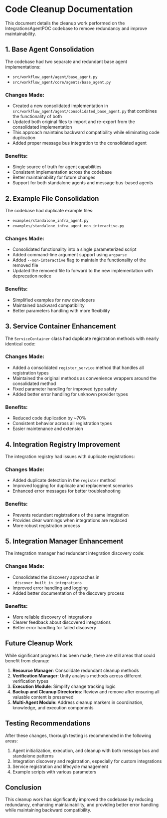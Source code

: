 # Code Cleanup Documentation

This document details the cleanup work performed on the IntegrationsAgentPOC codebase to remove redundancy and improve maintainability.

## 1. Base Agent Consolidation

The codebase had two separate and redundant base agent implementations:
- `src/workflow_agent/agent/base_agent.py`
- `src/workflow_agent/core/agents/base_agent.py`

### Changes Made:
- Created a new consolidated implementation in `src/workflow_agent/agent/consolidated_base_agent.py` that combines the functionality of both
- Updated both original files to import and re-export from the consolidated implementation
- This approach maintains backward compatibility while eliminating code duplication
- Added proper message bus integration to the consolidated agent

### Benefits:
- Single source of truth for agent capabilities
- Consistent implementation across the codebase
- Better maintainability for future changes
- Support for both standalone agents and message bus-based agents

## 2. Example File Consolidation

The codebase had duplicate example files:
- `examples/standalone_infra_agent.py`
- `examples/standalone_infra_agent_non_interactive.py`

### Changes Made:
- Consolidated functionality into a single parameterized script
- Added command-line argument support using `argparse`
- Added `--non-interactive` flag to maintain the functionality of the removed file
- Updated the removed file to forward to the new implementation with deprecation notice

### Benefits:
- Simplified examples for new developers
- Maintained backward compatibility
- Better parameters handling with more flexibility

## 3. Service Container Enhancement

The `ServiceContainer` class had duplicate registration methods with nearly identical code:

### Changes Made:
- Added a consolidated `register_service` method that handles all registration types
- Maintained the original methods as convenience wrappers around the consolidated method
- Fixed parameter handling for improved type safety
- Added better error handling for unknown provider types

### Benefits:
- Reduced code duplication by ~70%
- Consistent behavior across all registration types
- Easier maintenance and extension

## 4. Integration Registry Improvement

The integration registry had issues with duplicate registrations:

### Changes Made:
- Added duplicate detection in the `register` method
- Improved logging for duplicate and replacement scenarios
- Enhanced error messages for better troubleshooting

### Benefits:
- Prevents redundant registrations of the same integration
- Provides clear warnings when integrations are replaced
- More robust registration process

## 5. Integration Manager Enhancement

The integration manager had redundant integration discovery code:

### Changes Made:
- Consolidated the discovery approaches in `_discover_built_in_integrations`
- Improved error handling and logging
- Added better documentation of the discovery process

### Benefits:
- More reliable discovery of integrations
- Clearer feedback about discovered integrations
- Better error handling for failed discovery

## Future Cleanup Work

While significant progress has been made, there are still areas that could benefit from cleanup:

1. **Resource Manager**: Consolidate redundant cleanup methods
2. **Verification Manager**: Unify analysis methods across different verification types
3. **Execution Module**: Simplify change tracking logic
4. **Backup and Cleanup Directories**: Review and remove after ensuring all valuable content is preserved
5. **Multi-Agent Module**: Address cleanup markers in coordination, knowledge, and execution components

## Testing Recommendations

After these changes, thorough testing is recommended in the following areas:

1. Agent initialization, execution, and cleanup with both message bus and standalone patterns
2. Integration discovery and registration, especially for custom integrations
3. Service registration and lifecycle management
4. Example scripts with various parameters

## Conclusion

This cleanup work has significantly improved the codebase by reducing redundancy, enhancing maintainability, and providing better error handling while maintaining backward compatibility.
